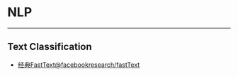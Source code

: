 # NLP
---

## Text Classification
- [经典FastText@facebookresearch/fastText](https://github.com/facebookresearch/fastText.git)
